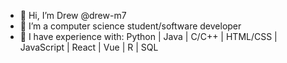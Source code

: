 - 👋 Hi, I’m Drew @drew-m7
- 🌱 I’m a computer science student/software developer
- 🍔 I have experience with: Python | Java | C/C++ | HTML/CSS | JavaScript | React | Vue | R | SQL
<!---
drew-m7/drew-m7 is a ✨ special ✨ repository because its `README.md` (this file) appears on your GitHub profile.
You can click the Preview link to take a look at your changes.
--->
